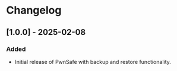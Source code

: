 # Changelog

## [1.0.0] - 2025-02-08
### Added
- Initial release of PwnSafe with backup and restore functionality.